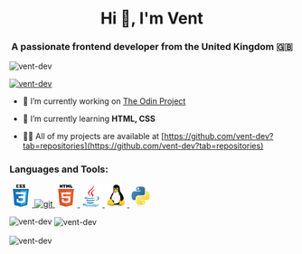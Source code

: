 <h1 align="center">Hi 👋, I'm Vent</h1>
<h3 align="center">A passionate frontend developer from the United Kingdom 🇬🇧</h3>

<p align="left"> <img src="https://komarev.com/ghpvc/?username=vent-dev&label=Profile%20views&color=0e75b6&style=flat" alt="vent-dev" /> </p>

<p align="left"> <a href="https://github.com/ryo-ma/github-profile-trophy"><img src="https://github-profile-trophy.vercel.app/?username=vent-dev" alt="vent-dev" /></a> </p>

- 🔭 I’m currently working on [The Odin Project](https://www.theodinproject.com/)

- 🌱 I’m currently learning **HTML, CSS**

- 👨‍💻 All of my projects are available at [https://github.com/vent-dev?tab=repositories](https://github.com/vent-dev?tab=repositories)

<h3 align="left">Languages and Tools:</h3>
<p align="left"> <a href="https://www.w3schools.com/css/" target="_blank" rel="noreferrer"> <img src="https://raw.githubusercontent.com/devicons/devicon/master/icons/css3/css3-original-wordmark.svg" alt="css3" width="40" height="40"/> </a> <a href="https://git-scm.com/" target="_blank" rel="noreferrer"> <img src="https://www.vectorlogo.zone/logos/git-scm/git-scm-icon.svg" alt="git" width="40" height="40"/> </a> <a href="https://www.w3.org/html/" target="_blank" rel="noreferrer"> <img src="https://raw.githubusercontent.com/devicons/devicon/master/icons/html5/html5-original-wordmark.svg" alt="html5" width="40" height="40"/> </a> <a href="https://www.java.com" target="_blank" rel="noreferrer"> <img src="https://raw.githubusercontent.com/devicons/devicon/master/icons/java/java-original.svg" alt="java" width="40" height="40"/> </a> <a href="https://www.linux.org/" target="_blank" rel="noreferrer"> <img src="https://raw.githubusercontent.com/devicons/devicon/master/icons/linux/linux-original.svg" alt="linux" width="40" height="40"/> </a> <a href="https://www.python.org" target="_blank" rel="noreferrer"> <img src="https://raw.githubusercontent.com/devicons/devicon/master/icons/python/python-original.svg" alt="python" width="40" height="40"/> </a></p>

<p><img align="left" src="https://github-readme-stats.vercel.app/api/top-langs?username=vent-dev&show_icons=true&locale=en&layout=compact" alt="vent-dev" /></p>

<p>&nbsp;<img align="center" src="https://github-readme-stats.vercel.app/api?username=vent-dev&show_icons=true&locale=en" alt="vent-dev" /></p>

<p><img align="center" src="https://github-readme-streak-stats.herokuapp.com/?user=vent-dev&" alt="vent-dev" /></p>

